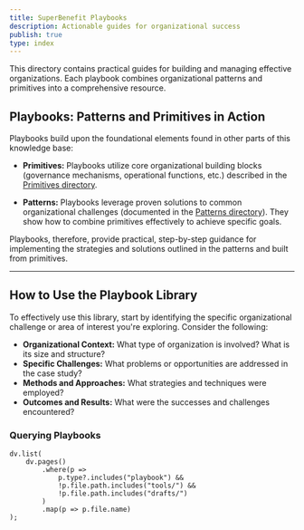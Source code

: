 ```yaml
---
title: SuperBenefit Playbooks
description: Actionable guides for organizational success
publish: true
type: index
---
```


This directory contains practical guides for building and managing effective organizations.  Each playbook combines organizational patterns and primitives into a comprehensive resource.


## Playbooks: Patterns and Primitives in Action

Playbooks build upon the foundational elements found in other parts of this knowledge base:

* **Primitives:** Playbooks utilize core organizational building blocks (governance mechanisms, operational functions, etc.) described in the [Primitives directory](../primitives/readme.md).

* **Patterns:** Playbooks leverage proven solutions to common organizational challenges (documented in the [Patterns directory](../patterns/readme.md)).  They show how to combine primitives effectively to achieve specific goals.

Playbooks, therefore, provide practical, step-by-step guidance for implementing the strategies and solutions outlined in the patterns and built from primitives.

---

## How to Use the Playbook Library

To effectively use this library, start by identifying the specific organizational challenge or area of interest you're exploring. Consider the following:

* **Organizational Context:** What type of organization is involved?  What is its size and structure?
* **Specific Challenges:** What problems or opportunities are addressed in the case study?
* **Methods and Approaches:** What strategies and techniques were employed?
* **Outcomes and Results:** What were the successes and challenges encountered?

### Querying Playbooks

```dataviewjs
dv.list(
    dv.pages()
        .where(p => 
            p.type?.includes("playbook") &&
            !p.file.path.includes("tools/") &&
            !p.file.path.includes("drafts/")
        )
        .map(p => p.file.name)
);
```

